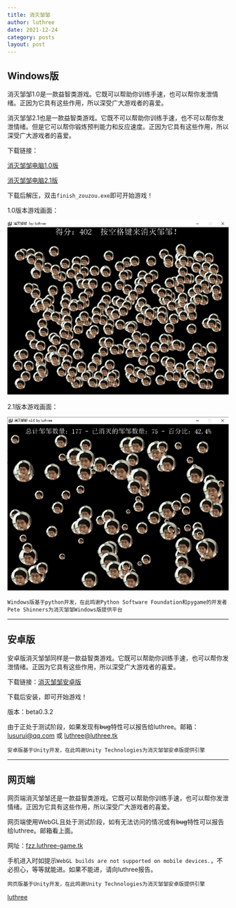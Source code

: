 ```yaml
---
title: 消灭邹邹
author: luthree
date: 2021-12-24
category: posts
layout: post
---
```


## Windows版

消灭邹邹1.0是一款益智类游戏。它既可以帮助你训练手速，也可以帮你发泄情绪。正因为它具有这些作用，所以深受广大游戏者的喜爱。

消灭邹邹2.1也是一款益智类游戏。它既不可以帮助你训练手速，也不可以帮你发泄情绪。但是它可以帮你锻炼预判能力和反应速度。正因为它具有这些作用，所以深受广大游戏者的喜爱。

下载链接：

[消灭邹邹电脑1.0版](https://luthree.lanzoux.com/iQliGwhjbih)

[消灭邹邹电脑2.1版](https://luthree.lanzouo.com/ibb85xy0v4h)

下载后解压，双击`finish_zouzou.exe`即可开始游戏！

1.0版本游戏画面：

![消灭邹邹1.0游戏画面](/img/mmexport1636987387142.png)

2.1版本游戏画面：

![消灭邹邹2.1游戏画面](/img/fzz2.1.png)

`Windows版基于python开发，在此鸣谢Python Software Foundation和pygame的开发者Pete Shinners为消灭邹邹Windows版提供平台`

------------

## 安卓版

安卓版消灭邹邹同样是一款益智类游戏。它既可以帮助你训练手速，也可以帮你发泄情绪。正因为它具有这些作用，所以深受广大游戏者的喜爱。

下载链接：[消灭邹邹安卓版](https://luthree.lanzoux.com/iR0Htwycgva)

下载后安装，即可开始游戏！

版本：beta0.3.2

由于正处于测试阶段，如果发现有~~bug~~特性可以报告给luthree。邮箱：lusurui@qq.com 或 luthree@luthree.tk

`安卓版基于Unity开发，在此鸣谢Unity Technologies为消灭邹邹安卓版提供引擎`

----------

## 网页端

网页端消灭邹邹还是一款益智类游戏。它既可以帮助你训练手速，也可以帮你发泄情绪。正因为它具有这些作用，所以深受广大游戏者的喜爱。

网页端使用WebGL且处于测试阶段，如有无法访问的情况或有~~bug~~特性可以报告给luthree。邮箱看上面。

网址：[fzz.luthree-game.tk](http://fzz.luthree-game.tk/)

手机进入时如提示`WebGL builds are not supported on mobile devices.`，不必担心，等等就能进。如果不能进，请向luthree报告。

`网页版基于Unity开发，在此鸣谢Unity Technologies为消灭邹邹安卓版提供引擎`

[luthree](http://luthree.tk)
